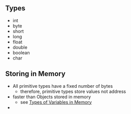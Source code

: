 ## Types
- int
- byte
- short
- long
- float
- double
- boolean
- char

## Storing in Memory

- All primitive types have a fixed number of bytes 
	- therefore, primitive types store values not address
- faster than Objects stored in memory
	- see [Types of Variables in Memory](Types%20of%20Variables%20in%20Memory.md)
- 